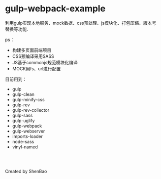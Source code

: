 # gulp-webpack-example

利用gulp实现本地服务、mock数据、css预处理、js模块化、打包压缩、版本号替换等功能.

ps：
- 构建多页面前端项目
- CSS预编译采用SASS
- JS基于commonjs规范模块化编译
- MOCK用fs、url进行配置


目前用到：
- gulp
- gulp-clean
- gulp-minify-css
- gulp-rev
- gulp-rev-collector
- gulp-sass
- gulp-uglify
- gulp-webpack
- gulp-webserver
- imports-loader
- node-sass
- vinyl-named


<br/><br/>

Created by ShenBao